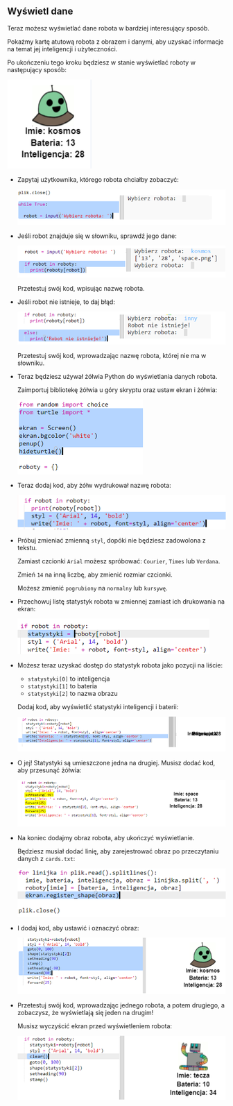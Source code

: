## Wyświetl dane

Teraz możesz wyświetlać dane robota w bardziej interesujący sposób.

Pokażmy kartę atutową robota z obrazem i danymi, aby uzyskać informacje na temat jej inteligencji i użyteczności.

Po ukończeniu tego kroku będziesz w stanie wyświetlać roboty w następujący sposób:

![zrzut ekranu](images/robotrumps-example.png)

+ Zapytaj użytkownika, którego robota chciałby zobaczyć:
    
    ![zrzut ekranu](images/robotrumps-choose.png)

+ Jeśli robot znajduje się w słowniku, sprawdź jego dane:
    
    ![zrzut ekranu](images/robotrumps-if.png)
    
    Przetestuj swój kod, wpisując nazwę robota.

+ Jeśli robot nie istnieje, to daj błąd:
    
    ![zrzut ekranu](images/robotrumps-else.png)
    
    Przetestuj swój kod, wprowadzając nazwę robota, której nie ma w słowniku.

+ Teraz będziesz używał żółwia Python do wyświetlania danych robota.
    
    Zaimportuj bibliotekę żółwia u góry skryptu oraz ustaw ekran i żółwia:
    
    ![zrzut ekranu](images/robotrumps-turtle.png)

+ Teraz dodaj kod, aby żółw wydrukował nazwę robota:
    
    ![zrzut ekranu](images/robotrumps-name.png)

+ Próbuj zmieniać zmienną `styl`, dopóki nie będziesz zadowolona z tekstu.
    
    Zamiast czcionki `Arial` możesz spróbować: `Courier`, `Times` lub `Verdana`.
    
    Zmień `14` na inną liczbę, aby zmienić rozmiar czcionki.
    
    Możesz zmienić `pogrubiony` na `normalny` lub `kursywę`.

+ Przechowuj listę statystyk robota w zmiennej zamiast ich drukowania na ekran:
    
    ![zrzut ekranu](images/robotrumps-stats.png)

+ Możesz teraz uzyskać dostęp do statystyk robota jako pozycji na liście:
    
    + `statystyki[0]` to inteligencja
    + `statystyki[1]` to bateria
    + `statystyki[2]` to nazwa obrazu
    
    Dodaj kod, aby wyświetlić statystyki inteligencji i baterii:
    
    ![zrzut ekranu](images/robotrumps-stats-2.png)

+ O jej! Statystyki są umieszczone jedna na drugiej. Musisz dodać kod, aby przesunąć żółwia:
    
    ![zrzut ekranu](images/robotrumps-stats-3.png)

+ Na koniec dodajmy obraz robota, aby ukończyć wyświetlanie.
    
    Będziesz musiał dodać linię, aby zarejestrować obraz po przeczytaniu danych z `cards.txt`:
    
    ![zrzut ekranu](images/robotrumps-register.png)

+ I dodaj kod, aby ustawić i oznaczyć obraz:
    
    ![zrzut ekranu](images/robotrumps-image.png)

+ Przetestuj swój kod, wprowadzając jednego robota, a potem drugiego, a zobaczysz, że wyświetlają się jeden na drugim!
    
    Musisz wyczyścić ekran przed wyświetleniem robota:
    
    ![zrzut ekranu](images/robotrumps-clear.png)